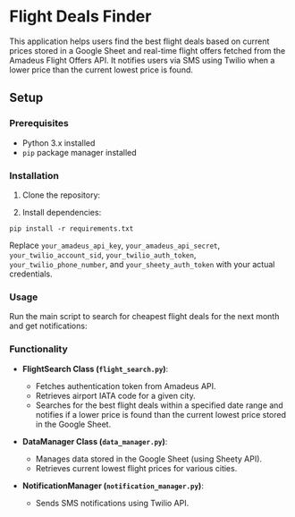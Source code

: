 # Flight Deals Finder

This application helps users find the best flight deals based on current prices stored in a Google Sheet and real-time
flight offers fetched from the Amadeus Flight Offers API. It notifies users via SMS using Twilio when a lower price than
the current lowest price is found.

## Setup

### Prerequisites

- Python 3.x installed
- `pip` package manager installed

### Installation

1. Clone the repository:


2. Install dependencies:

```
pip install -r requirements.txt
```

Replace `your_amadeus_api_key`, `your_amadeus_api_secret`, `your_twilio_account_sid`, `your_twilio_auth_token`, `your_twilio_phone_number`,
and `your_sheety_auth_token` with your actual credentials.

### Usage

Run the main script to search for cheapest flight deals for the next month and get notifications:

### Functionality

- **FlightSearch Class (`flight_search.py`)**:
    - Fetches authentication token from Amadeus API.
    - Retrieves airport IATA code for a given city.
    - Searches for the best flight deals within a specified date range and notifies if a lower price is found than the
      current lowest price stored in the Google Sheet.

- **DataManager Class (`data_manager.py`)**:
    - Manages data stored in the Google Sheet (using Sheety API).
    - Retrieves current lowest flight prices for various cities.

- **NotificationManager (`notification_manager.py`)**:
    - Sends SMS notifications using Twilio API.

